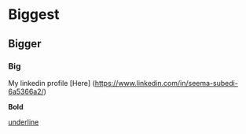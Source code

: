# Biggest
## Bigger
### Big

My linkedin profile [Here] (https://www.linkedin.com/in/seema-subedi-6a5366a2/)

**Bold**

<u>underline</u>




